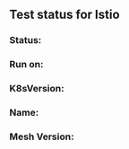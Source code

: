  
  ## Test status for Istio
  ### Status: 
  ### Run on: 
  ### K8sVersion: 
  ### Name: 
  ### Mesh Version: 

